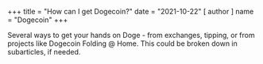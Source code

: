 +++
title = "How can I get Dogecoin?"
date = "2021-10-22"
[ author ]
  name = "Dogecoin"
+++
 
Several ways to get your hands on Doge - from exchanges, tipping, or from projects like Dogecoin Folding @ Home. This could be broken down in subarticles, if needed.